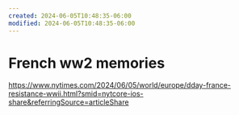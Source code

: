 ```yaml
---
created: 2024-06-05T10:48:35-06:00
modified: 2024-06-05T10:48:35-06:00
---
```


# French ww2 memories

https://www.nytimes.com/2024/06/05/world/europe/dday-france-resistance-wwii.html?smid=nytcore-ios-share&referringSource=articleShare

